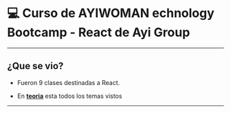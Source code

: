 # :computer: Curso de AYIWOMAN echnology Bootcamp - React de Ayi Group

---

## ¿Que se vio?

- Fueron 9 clases destinadas a React.

- En [**teoria**](https://github.com/eugenia1984/react-varios-cursos/tree/main/11_react_ayi_group/teoria) esta todos los temas vistos

---

